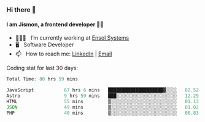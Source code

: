 ### Hi there 👋

#### I am Jismon, a frontend developer 👦🏻

- 🧑🏻‍💻   &nbsp; I’m currently working at <a href='https://www.ensolsystems.com/' target="_blank">Ensol Systems</a>
- 🖥   &nbsp; Software Developer
- 📫   &nbsp; How to reach me: <a href='https://www.linkedin.com/in/jismonthomas/'>LinkedIn</a> | <a href='mailto:hellojismonthomas@gmail.com'>Email</a>

Coding stat for last 30 days:
<!--START_SECTION:waka-->

```javascript
Total Time: 80 hrs 59 mins

JavaScript           67 hrs 6 mins   ████████████████████▓░░░░   82.52 %
Astro                9 hrs 59 mins   ███░░░░░░░░░░░░░░░░░░░░░░   12.29 %
HTML                 55 mins         ▒░░░░░░░░░░░░░░░░░░░░░░░░   01.13 %
JSON                 49 mins         ▒░░░░░░░░░░░░░░░░░░░░░░░░   01.02 %
PHP                  40 mins         ▒░░░░░░░░░░░░░░░░░░░░░░░░   00.83 %
```

<!--END_SECTION:waka-->

<!--
**jismonthomas/jismonthomas** is a ✨ _special_ ✨ repository because its `README.md` (this file) appears on your GitHub profile.

Here are some ideas to get you started:

- 🔭 I’m currently working on ...
- 🌱 I’m currently learning ...
- 👯 I’m looking to collaborate on ...
- 🤔 I’m looking for help with ...
- 💬 Ask me about ...
- 📫 How to reach me: ...
- 😄 Pronouns: ...
- ⚡ Fun fact: ...
-->
